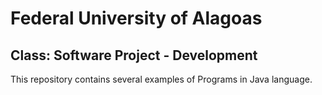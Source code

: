 # Federal University of Alagoas  
## Class: Software Project - Development

This repository contains several examples of Programs in Java language. 

